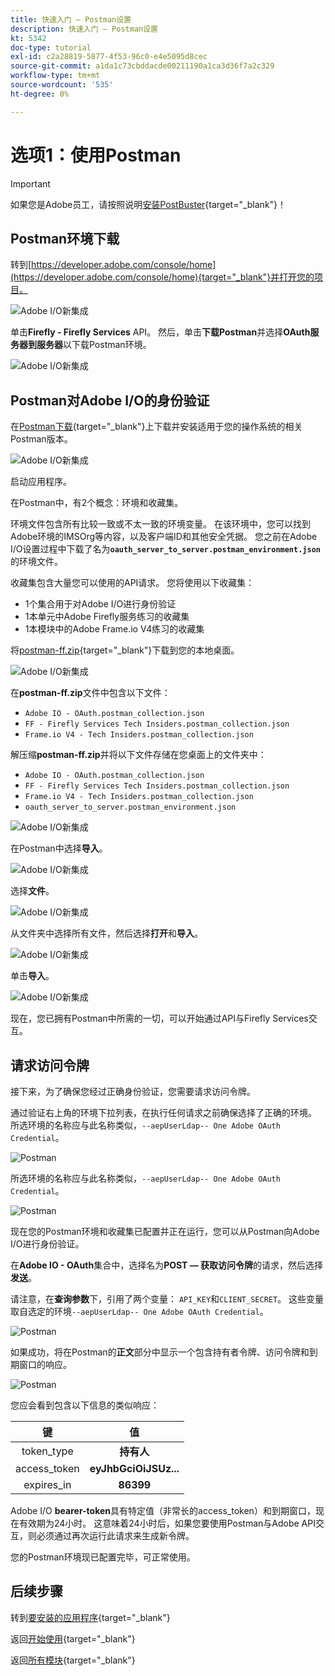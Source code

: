 ```yaml
---
title: 快速入门 — Postman设置
description: 快速入门 — Postman设置
kt: 5342
doc-type: tutorial
exl-id: c2a28819-5877-4f53-96c0-e4e5095d8cec
source-git-commit: a1da1c73cbddacde00211190a1ca3d36f7a2c329
workflow-type: tm+mt
source-wordcount: '535'
ht-degree: 0%

---
```


# 选项1：使用Postman

>[!IMPORTANT]
>
>如果您是Adobe员工，请按照说明[安装PostBuster](./ex8.md){target="_blank"}！

## Postman环境下载

转到[https://developer.adobe.com/console/home](https://developer.adobe.com/console/home){target="_blank"}并打开您的项目。

![Adobe I/O新集成](./images/iopr.png)

单击&#x200B;**Firefly - Firefly Services** API。 然后，单击&#x200B;**下载Postman**&#x200B;并选择&#x200B;**OAuth服务器到服务器**&#x200B;以下载Postman环境。

![Adobe I/O新集成](./images/iopm.png)

## Postman对Adobe I/O的身份验证

在[Postman下载](https://www.postman.com/downloads/){target="_blank"}上下载并安装适用于您的操作系统的相关Postman版本。

![Adobe I/O新集成](./images/getstarted.png)

启动应用程序。

在Postman中，有2个概念：环境和收藏集。

环境文件包含所有比较一致或不太一致的环境变量。 在该环境中，您可以找到Adobe环境的IMSOrg等内容，以及客户端ID和其他安全凭据。 您之前在Adobe I/O设置过程中下载了名为&#x200B;**`oauth_server_to_server.postman_environment.json`**&#x200B;的环境文件。

收藏集包含大量您可以使用的API请求。 您将使用以下收藏集：

- 1个集合用于对Adobe I/O进行身份验证
- 1本单元中Adobe Firefly服务练习的收藏集
- 1本模块中的Adobe Frame.io V4练习的收藏集

将[postman-ff.zip](./../../../assets/postman/postman-ff.zip){target="_blank"}下载到您的本地桌面。

![Adobe I/O新集成](./images/pmfolder.png)

在&#x200B;**postman-ff.zip**&#x200B;文件中包含以下文件：

- `Adobe IO - OAuth.postman_collection.json`
- `FF - Firefly Services Tech Insiders.postman_collection.json`
- `Frame.io V4 - Tech Insiders.postman_collection.json`

解压缩&#x200B;**postman-ff.zip**&#x200B;并将以下文件存储在您桌面上的文件夹中：

- `Adobe IO - OAuth.postman_collection.json`
- `FF - Firefly Services Tech Insiders.postman_collection.json`
- `Frame.io V4 - Tech Insiders.postman_collection.json`
- `oauth_server_to_server.postman_environment.json`

![Adobe I/O新集成](./images/pmfolder1.png)

在Postman中选择&#x200B;**导入**。

![Adobe I/O新集成](./images/postmanui.png)

选择&#x200B;**文件**。

![Adobe I/O新集成](./images/choosefiles.png)

从文件夹中选择所有文件，然后选择&#x200B;**打开**&#x200B;和&#x200B;**导入**。

![Adobe I/O新集成](./images/selectfiles.png)

单击&#x200B;**导入**。

![Adobe I/O新集成](./images/impconfirm.png)

现在，您已拥有Postman中所需的一切，可以开始通过API与Firefly Services交互。

## 请求访问令牌

接下来，为了确保您经过正确身份验证，您需要请求访问令牌。

通过验证右上角的环境下拉列表，在执行任何请求之前确保选择了正确的环境。 所选环境的名称应与此名称类似，`--aepUserLdap-- One Adobe OAuth Credential`。

![Postman](./images/envselemea1.png)

所选环境的名称应与此名称类似，`--aepUserLdap-- One Adobe OAuth Credential`。

![Postman](./images/envselemea.png)

现在您的Postman环境和收藏集已配置并正在运行，您可以从Postman向Adobe I/O进行身份验证。

在&#x200B;**Adobe IO - OAuth**&#x200B;集合中，选择名为&#x200B;**POST — 获取访问令牌**&#x200B;的请求，然后选择&#x200B;**发送**。

请注意，在&#x200B;**查询参数**&#x200B;下，引用了两个变量： `API_KEY`和`CLIENT_SECRET`。 这些变量取自选定的环境`--aepUserLdap-- One Adobe OAuth Credential`。

![Postman](./images/ioauth.png)

如果成功，将在Postman的&#x200B;**正文**&#x200B;部分中显示一个包含持有者令牌、访问令牌和到期窗口的响应。

![Postman](./images/ioauthresp.png)

您应会看到包含以下信息的类似响应：

| 键 | 值 |
|:-------------:| :---------------:| 
| token_type | **持有人** |
| access_token | **eyJhbGciOiJSUz...** |
| expires_in | **86399** |

Adobe I/O **bearer-token**&#x200B;具有特定值（非常长的access_token）和到期窗口，现在有效期为24小时。 这意味着24小时后，如果您要使用Postman与Adobe API交互，则必须通过再次运行此请求来生成新令牌。

您的Postman环境现已配置完毕，可正常使用。

## 后续步骤

转到[要安装的应用程序](./ex9.md){target="_blank"}

返回[开始使用](./getting-started.md){target="_blank"}

返回[所有模块](./../../../overview.md){target="_blank"}
